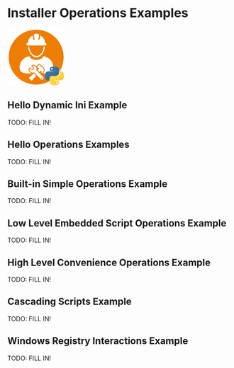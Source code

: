 # Installer Operations Examples
![distbuilder logo](https://raw.githubusercontent.com/BuvinJT/distbuilder/master/docs/img/distbuilder128.png)

## Hello Dynamic Ini Example

TODO: FILL IN!

## Hello Operations Examples

TODO: FILL IN!

## Built-in Simple Operations Example

TODO: FILL IN!

## Low Level Embedded Script Operations Example

TODO: FILL IN!

## High Level Convenience Operations Example

TODO: FILL IN!

## Cascading Scripts Example

TODO: FILL IN!

## Windows Registry Interactions Example

TODO: FILL IN!
